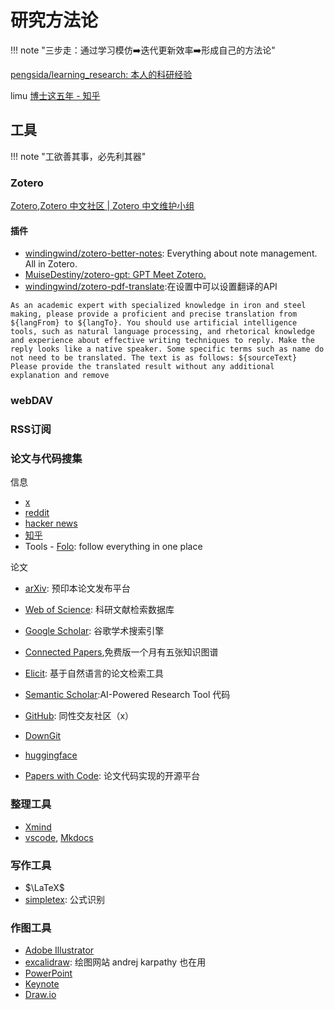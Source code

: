# 研究方法论

!!! note "三步走：通过学习模仿➡️迭代更新效率➡️形成自己的方法论"

[pengsida/learning_research: 本人的科研经验](https://github.com/pengsida/learning_research?tab=readme-ov-file)

limu [博士这五年 - 知乎](https://zhuanlan.zhihu.com/p/25099638)


## 工具

!!! note "工欲善其事，必先利其器"


### Zotero
[Zotero](https://www.zotero.org/),[Zotero 中文社区 | Zotero 中文维护小组](https://zotero-chinese.com/)

#### 插件
- [windingwind/zotero-better-notes](https://github.com/windingwind/zotero-better-notes/tree/master?tab=readme-ov-file#-install): Everything about note management. All in Zotero.
- [MuiseDestiny/zotero-gpt: GPT Meet Zotero.](https://github.com/MuiseDestiny/zotero-gpt)
- [windingwind/zotero-pdf-translate](https://github.com/windingwind/zotero-pdf-translate/releases):在设置中可以设置翻译的API

```text title="zotero 翻译插件自定义prompt"
As an academic expert with specialized knowledge in iron and steel making, please provide a proficient and precise translation from ${langFrom} to ${langTo}. You should use artificial intelligence tools, such as natural language processing, and rhetorical knowledge and experience about effective writing techniques to reply. Make the reply looks like a native speaker. Some specific terms such as name do not need to be translated. The text is as follows: ${sourceText} Please provide the translated result without any additional explanation and remove 
```

### webDAV


### RSS订阅



### 论文与代码搜集

信息

- [x](https://x.com/)
- [reddit](https://www.reddit.com/)
- [hacker news](https://news.ycombinator.com/)
- [知乎](https://www.zhihu.com/)
- Tools - [Folo](https://folo.is/?new_locale=zh-cn): follow everything in one place


论文

- [arXiv](https://arxiv.org/): 预印本论文发布平台
- [Web of Science](https://www.webofscience.com/): 科研文献检索数据库
- [Google Scholar](https://scholar.google.com/): 谷歌学术搜索引擎
- [Connected Papers](https://www.connectedpapers.com/),免费版一个月有五张知识图谱
- [Elicit](https://elicit.com/): 基于自然语言的论文检索工具
- [Semantic Scholar](https://www.semanticscholar.org/):AI-Powered Research Tool
代码

- [GitHub](https://github.com/): 同性交友社区（x）
- [DownGit](https://www.itsvse.com/downgit/#/home)
- [huggingface](https://huggingface.co/)
- [Papers with Code](https://paperswithcode.com/): 论文代码实现的开源平台



### 整理工具

- [Xmind](https://xmind.com/)
- [vscode](https://code.visualstudio.com/), [Mkdocs](https://www.mkdocs.org/)


### 写作工具

- $\LaTeX$
- [simpletex](https://simpletex.cn): 公式识别


### 作图工具

- [Adobe Illustrator](https://www.adobe.com/products/illustrator.html)
- [excalidraw](https://excalidraw.com): 绘图网站 andrej karpathy 也在用
- [PowerPoint](https://www.microsoft.com/microsoft-365/powerpoint)
- [Keynote](https://www.apple.com/keynote/)
- [Draw.io](https://app.diagrams.net/)




